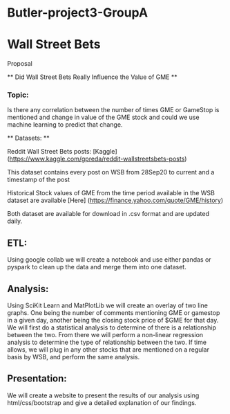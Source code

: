 # Butler-project3-GroupA

# Wall Street Bets
Proposal 

** Did Wall Street Bets Really Influence the Value of GME **

### Topic:
Is there any correlation between the number of times GME or GameStop is mentioned and change in value of the GME stock and could we use machine learning to predict that change.

** Datasets: **

Reddit Wall Street Bets posts:
[Kaggle] (https://www.kaggle.com/gpreda/reddit-wallstreetsbets-posts)

This dataset contains every post on WSB from 28Sep20 to current and a timestamp of the post

Historical Stock values of GME from the time period available in the WSB dataset are available [Here] (https://finance.yahoo.com/quote/GME/history)

Both dataset are available for download in .csv format and are updated daily. 

## ETL:
Using google collab we will create a notebook and use either pandas or pyspark to clean up the data and merge them into one dataset.

## Analysis:
Using SciKit Learn and MatPlotLib we will create an overlay of two line graphs. One being the number of comments mentioning GME or gamestop in a given day, another being the closing stock price of $GME for that day. We will first do a statistical analysis to determine of there is a relationship between the two. From there we will perform a non-linear regression analysis to determine the type of relationship between the two. If time allows, we will plug in any other stocks that are mentioned on a regular basis by WSB, and perform the same analysis.

## Presentation:
We will create a website to present the results of our analysis using html/css/bootstrap and give a detailed explanation of our findings. 